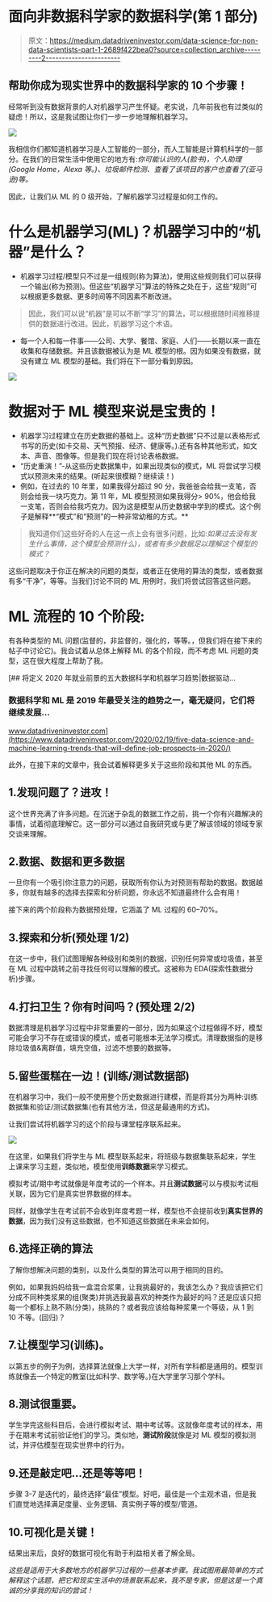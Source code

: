 # 面向非数据科学家的数据科学(第 1 部分)

> 原文：<https://medium.datadriveninvestor.com/data-science-for-non-data-scientists-part-1-2689f422bea0?source=collection_archive---------2----------------------->

## 帮助你成为现实世界中的数据科学家的 10 个步骤！

经常听到没有数据背景的人对机器学习产生怀疑。老实说，几年前我也有过类似的疑虑！所以，这是我试图让你们一步一步地理解机器学习。

![](img/a227f8aa551f19cc9833141008527ce3.png)

我相信你们都知道机器学习是人工智能的一部分，而人工智能是计算机科学的一部分。在我们的日常生活中使用它的地方有:*你可能认识的人(脸书)，个人助理(Google Home，Alexa 等。)、垃圾邮件检测、查看了该项目的客户也查看了(亚马逊)等。*

因此，让我们从 ML 的 0 级开始，了解机器学习过程是如何工作的。

# 什么是机器学习(ML)？机器学习中的“机器”是什么？

*   机器学习过程/模型只不过是一组规则(称为算法)，使用这些规则我们可以获得一个输出(称为预测)。但这些“机器学习”算法的特殊之处在于，这些“规则”可以根据更多数据、更多时间等不同因素不断改进。

> 因此，我们可以说“机器”是可以不断“学习”的算法，可以根据随时间推移提供的数据进行改进。因此，机器学习这个术语。

*   每一个人和每一件事——公司、大学、餐馆、家庭、人们——长期以来一直在收集和存储数据。并且该数据被认为是 ML 模型的根。因为如果没有数据，就没有建立 ML 模型的基础。我们将在下一部分看到原因。

![](img/f9561c203837f5f0c14ee512669c25ba.png)

# 数据对于 ML 模型来说是宝贵的！

*   机器学习过程建立在历史数据的基础上。这种“历史数据”只不过是以表格形式书写的历史(如卡交易、天气预报、经济、健康等。).还有各种其他形式，如文本、声音、图像等。但是我们现在将讨论表格数据。
*   “历史重演！”-从这些历史数据集中，如果出现类似的模式，ML 将尝试学习模式以预测未来的结果。(听起来很模糊？继续读！)
*   例如，在过去的 10 年里，如果我得分超过 90 分，我爸爸会给我一支笔，否则会给我一块巧克力。第 11 年，ML 模型预测如果我得分> 90%，他会给我一支笔，否则会给我巧克力。因为这是模型从历史数据中学到的模式。这个例子是解释**“模式”和“预测”的一种非常幼稚的方式。**

> 我知道你们这些好奇的人在这一点上会有很多问题，比如:*如果过去没有发生什么事情，这个模型会预测什么)，或者有多少数据足以理解这个模型的模式？*

这些问题取决于你正在解决的问题的类型，或者正在使用的算法的类型，或者数据有多“干净”，等等。当我们讨论不同的 ML 用例时，我们将尝试回答这些问题。

# ML 流程的 10 个阶段:

有各种类型的 ML 问题(监督的，非监督的，强化的，等等。，但我们将在接下来的帖子中讨论它)。我会试着从总体上解释 ML 的各个阶段，而不考虑 ML 问题的类型，这在很大程度上帮助了我。

[](https://www.datadriveninvestor.com/2020/02/19/five-data-science-and-machine-learning-trends-that-will-define-job-prospects-in-2020/) [## 将定义 2020 年就业前景的五大数据科学和机器学习趋势|数据驱动…

### 数据科学和 ML 是 2019 年最受关注的趋势之一，毫无疑问，它们将继续发展…

www.datadriveninvestor.com](https://www.datadriveninvestor.com/2020/02/19/five-data-science-and-machine-learning-trends-that-will-define-job-prospects-in-2020/) 

此外，在接下来的文章中，我会试着解释更多关于这些阶段和其他 ML 的东西。

## 1.发现问题了？进攻！

这个世界充满了许多问题。在沉迷于杂乱的数据工作之前，挑一个你有兴趣解决的事情，试着彻底理解它。这一部分可以通过自我研究或与更了解该领域的领域专家交谈来理解。

## 2.数据、数据和更多数据

一旦你有一个吸引你注意力的问题，获取所有你认为对预测有帮助的数据。数据越多，你就有越多的选择去探索和分析问题，你永远不知道最终什么会有用！

接下来的两个阶段称为数据预处理，它涵盖了 ML 过程的 60–70%。

## 3.探索和分析(预处理 1/2)

在这一步中，我们试图理解各种级别和类别的数据，识别任何异常或垃圾值，甚至在 ML 过程中跳转之前寻找任何可以理解的模式。这被称为 EDA(探索性数据分析)步骤。

## 4.打扫卫生？你有时间吗？(预处理 2/2)

数据清理是机器学习过程中非常重要的一部分，因为如果这个过程做得不好，模型可能会学习不存在或错误的模式，或者可能根本无法学习模式。清理数据指的是移除垃圾值&离群值，填充空值，过滤不想要的数据等。

## 5.留些蛋糕在一边！(训练/测试数据部)

在机器学习中，我们一般不使用整个历史数据进行建模，而是将其分为两种:训练数据集和验证/测试数据集(也有其他方法，但这是最通用的方式)。

让我们尝试将机器学习的这个阶段与课堂程序联系起来。

![](img/1f6dd16c979cf885ea956248ec86a542.png)

在这里，如果我们将学生与 ML 模型联系起来，将班级与数据集联系起来，学生上课来学习主题，类似地，模型使用**训练数据**来学习模式。

模拟考试/期中考试就像是年度考试的一个样本。并且**测试数据**可以与模拟考试相关联，因为它们是真实世界数据的样本。

同样，就像学生在考试前不会收到年度考题一样，模型也不会提前收到**真实世界的数据**，因为我们没有这些数据，也不知道这些数据在未来会如何。

## 6.选择正确的算法

了解你想解决问题的类别，以及什么类型的算法可以用于相同的目的。

例如，如果我妈妈给我一盒混合浆果，让我挑最好的，我该怎么办？我应该把它们分成不同种类浆果的组(聚类)并挑选我最喜欢的种类作为最好的吗？还是应该只把每一个都标上熟不熟(分类)，挑熟的？或者我应该给每种浆果一个等级，从 1 到 10 不等。(回归)？

## 7.让模型学习(训练)。

以第五步的例子为例，选择算法就像上大学一样，对所有学科都是通用的。模型训练就像去一个特定的教室(比如科学、数学等。)在大学里学习那个学科。

## 8.测试很重要。

学生学完这些科目后，会进行模拟考试、期中考试等。这就像年度考试的样本，用于在期末考试前验证他们的学习。类似地，**测试阶段**就像是对 ML 模型的模拟测试，并评估模型在现实世界中的行为。

## 9.还是敲定吧…还是等等吧！

步骤 3-7 是迭代的，最终选择“最佳”模型。好吧，最佳是一个主观术语，但是我们直觉地选择满足度量、业务逻辑、真实例子等的模型/管道。

## 10.可视化是关键！

结果出来后，良好的数据可视化有助于利益相关者了解全局。

*这些是适用于大多数地方的机器学习过程的一些基本步骤。我试图用最简单的方式解释这个话题，把它和现实生活中的场景联系起来，我不是专家，但是这是一个真诚的分享我的知识的尝试！*